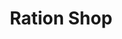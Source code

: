 ---
title: "Ration Shop"
url: /trivandrum/ration-shop-valiyavazhi-plampazhiji-road/
shop: Lebensmittel
---